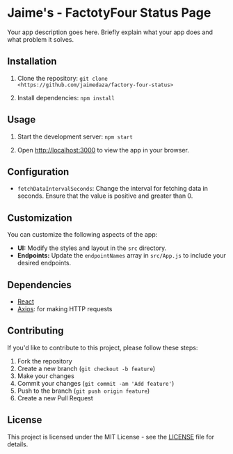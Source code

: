 # Jaime's - FactotyFour Status Page

Your app description goes here. Briefly explain what your app does and what problem it solves.

## Installation

1. Clone the repository: `git clone <https://github.com/jaimedaza/factory-four-status>`

2. Install dependencies: `npm install`

## Usage

1. Start the development server: `npm start`

2. Open [http://localhost:3000](http://localhost:3000) to view the app in your browser.

## Configuration

- `fetchDataIntervalSeconds`: Change the interval for fetching data in seconds. Ensure that the value is positive and greater than 0.

## Customization

You can customize the following aspects of the app:

- **UI:** Modify the styles and layout in the `src` directory.
- **Endpoints:** Update the `endpointNames` array in `src/App.js` to include your desired endpoints.

## Dependencies

- [React](https://reactjs.org/)
- [Axios](https://github.com/axios/axios): for making HTTP requests

## Contributing

If you'd like to contribute to this project, please follow these steps:

1. Fork the repository
2. Create a new branch (`git checkout -b feature`)
3. Make your changes
4. Commit your changes (`git commit -am 'Add feature'`)
5. Push to the branch (`git push origin feature`)
6. Create a new Pull Request

## License

This project is licensed under the MIT License - see the [LICENSE](LICENSE) file for details.

